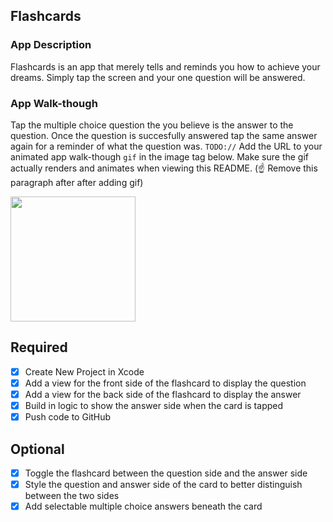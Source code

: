 ## Flashcards

### App Description
Flashcards is an app that merely tells and reminds you how to achieve your dreams. Simply tap the screen and your one question will be answered.

### App Walk-though

Tap the multiple choice question the you believe is the answer to the question. Once the question is succesfully answered tap the same answer again for a reminder of what the question was.
`TODO://` Add the URL to your animated app walk-though `gif` in the image tag below. Make sure the gif actually renders and animates when viewing this README. (☝️ Remove this paragraph after after adding gif)

<img src="http://recordit.co/V5HPyiQHsJ" width=200><br>


## Required
- [x] Create New Project in Xcode
- [x] Add a view for the front side of the flashcard to display the question
- [x] Add a view for the back side of the flashcard to display the answer
- [x] Build in logic to show the answer side when the card is tapped
- [x] Push code to GitHub
## Optional
- [x] Toggle the flashcard between the question side and the answer side
- [x] Style the question and answer side of the card to better distinguish between the two sides
- [x] Add selectable multiple choice answers beneath the card
